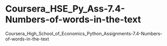# Coursera_HSE_Py_Ass-7.4-Numbers-of-words-in-the-text
Coursera_High_School_of_Economics_Python_Assignments-7.4-Numbers-of-words-in-the-text
